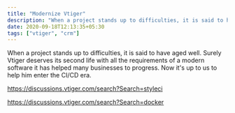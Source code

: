 ```yaml
---
title: "Modernize Vtiger"
description: "When a project stands up to difficulties, it is said to have aged well. Surely Vtiger deserves its second life with all the requirements of a modern software it has helped many businesses to progress. Now it's up to us to help him enter the CI/CD era."
date: 2020-09-18T12:13:35+05:30
tags: ["vtiger", "crm"]
---
```


When a project stands up to difficulties, it is said to have aged well. Surely Vtiger deserves its second life with all the requirements of a modern software it has helped many businesses to progress. Now it's up to us to help him enter the CI/CD era.

<https://discussions.vtiger.com/search?Search=styleci>

<https://discussions.vtiger.com/search?Search=docker>
